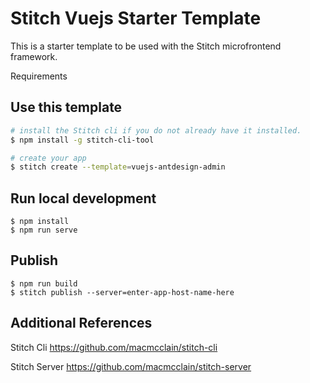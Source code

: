 # Stitch Vuejs Starter Template

This is a starter template to be used with the Stitch microfrontend framework. 

Requirements

## Use this template

```sh
# install the Stitch cli if you do not already have it installed.
$ npm install -g stitch-cli-tool
```

```sh
# create your app
$ stitch create --template=vuejs-antdesign-admin
```

## Run local development
```shell script
$ npm install
$ npm run serve
```

## Publish
```shell script
$ npm run build
$ stitch publish --server=enter-app-host-name-here
```

## Additional References

Stitch Cli 
https://github.com/macmcclain/stitch-cli

Stitch Server 
https://github.com/macmcclain/stitch-server


